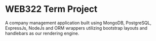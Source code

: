 # WEB322 Term Project
A company management application built using MongoDB, PostgreSQL, ExpressJs, NodeJs and ORM wrappers utilizing bootstrap layouts and handlebars as our rendering engine.
